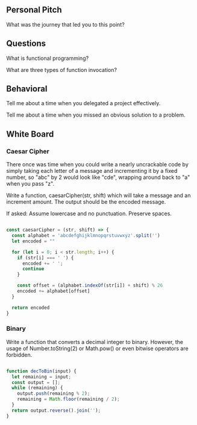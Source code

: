 ## Personal Pitch

What was the journey that led you to this point?

## Questions

What is functional programming?

What are three types of function invocation?

## Behavioral

Tell me about a time when you delegated a project effectively.

Tell me about a time when you missed an obvious solution to a problem.

## White Board

### Caesar Cipher

There once was time when you could write a nearly
uncrackable code by simply taking each letter of a message and incrementing it
by a fixed number, so "abc" by 2 would look like "cde", wrapping around back
to "a" when you pass "z".  

Write a function, caesarCipher(str, shift) which
will take a message and an increment amount. The output should be the encoded message.

If asked:
   Assume lowercase and no punctuation. Preserve spaces.

```js

const caesarCipher = (str, shift) => {
  const alphabet = 'abcdefghijklmnopqrstuvwxyz'.split('')
  let encoded = ""

  for (let i = 0; i < str.length; i++) {
    if (str[i] === ' ') {
      encoded += ' ';
      continue
    }

    const offset = (alphabet.indexOf(str[i]) + shift) % 26
    encoded += alphabet[offset]
  }

  return encoded
}


```

### Binary

Write a function that converts a decimal integer to binary. However, the usage of Number.toString(2) or Math.pow() or even bitwise operators are forbidden.


```js

function decToBin(input) {
  let remaining = input;
  const output = [];
  while (remaining) {
    output.push(remaining % 2);
    remaining = Math.floor(remaining / 2);
  }
  return output.reverse().join('');
}

```
